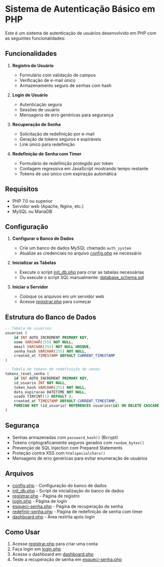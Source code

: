 # Sistema de Autenticação Básico em PHP

Este é um sistema de autenticação de usuários desenvolvido em PHP com as seguintes funcionalidades:

## Funcionalidades

1. **Registro de Usuário**
   - Formulário com validação de campos
   - Verificação de e-mail único
   - Armazenamento seguro de senhas com hash

2. **Login de Usuário**
   - Autenticação segura
   - Sessões de usuário
   - Mensagens de erro genéricas para segurança

3. **Recuperação de Senha**
   - Solicitação de redefinição por e-mail
   - Geração de tokens seguros e expiráveis
   - Link único para redefinição

4. **Redefinição de Senha com Timer**
   - Formulário de redefinição protegido por token
   - Contagem regressiva em JavaScript mostrando tempo restante
   - Tokens de uso único com expiração automática

## Requisitos

- PHP 7.0 ou superior
- Servidor web (Apache, Nginx, etc.)
- MySQL ou MariaDB

## Configuração

1. **Configurar o Banco de Dados**
   - Crie um banco de dados MySQL chamado `auth_system`
   - Atualize as credenciais no arquivo [config.php](file:///c%3A/Users/ffeli/Downloads/php_facul/config.php) se necessário

2. **Inicializar as Tabelas**
   - Execute o script [init_db.php](file:///c%3A/Users/ffeli/Downloads/php_facul/init_db.php) para criar as tabelas necessárias
   - Ou execute o script SQL manualmente: [database_schema.sql](file:///c%3A/Users/ffeli/Downloads/php_facul/database_schema.sql)

3. **Iniciar o Servidor**
   - Coloque os arquivos em um servidor web
   - Acesse [registrar.php](file:///c%3A/Users/ffeli/Downloads/php_facul/registrar.php) para começar

## Estrutura do Banco de Dados

```sql
-- Tabela de usuários
usuarios (
    id INT AUTO_INCREMENT PRIMARY KEY,
    nome VARCHAR(255) NOT NULL,
    email VARCHAR(255) NOT NULL UNIQUE,
    senha_hash VARCHAR(255) NOT NULL,
    created_at TIMESTAMP DEFAULT CURRENT_TIMESTAMP
)

-- Tabela de tokens de redefinição de senha
tokens_reset_senha (
    id INT AUTO_INCREMENT PRIMARY KEY,
    id_usuario INT NOT NULL,
    token_hash VARCHAR(255) NOT NULL,
    data_expiracao DATETIME NOT NULL,
    usado TINYINT(1) DEFAULT 0,
    created_at TIMESTAMP DEFAULT CURRENT_TIMESTAMP,
    FOREIGN KEY (id_usuario) REFERENCES usuarios(id) ON DELETE CASCADE
)
```

## Segurança

- Senhas armazenadas com `password_hash()` (Bcrypt)
- Tokens criptograficamente seguros gerados com `random_bytes()`
- Prevenção de SQL Injection com Prepared Statements
- Proteção contra XSS com `htmlspecialchars()`
- Mensagens de erro genéricas para evitar enumeração de usuários

## Arquivos

- [config.php](file:///c%3A/Users/ffeli/Downloads/php_facul/config.php) - Configuração do banco de dados
- [init_db.php](file:///c%3A/Users/ffeli/Downloads/php_facul/init_db.php) - Script de inicialização do banco de dados
- [registrar.php](file:///c%3A/Users/ffeli/Downloads/php_facul/registrar.php) - Página de registro
- [login.php](file:///c%3A/Users/ffeli/Downloads/php_facul/login.php) - Página de login
- [esqueci-senha.php](file:///c%3A/Users/ffeli/Downloads/php_facul/esqueci-senha.php) - Página de recuperação de senha
- [redefinir-senha.php](file:///c%3A/Users/ffeli/Downloads/php_facul/redefinir-senha.php) - Página de redefinição de senha com timer
- [dashboard.php](file:///c%3A/Users/ffeli/Downloads/php_facul/dashboard.php) - Área restrita após login

## Como Usar

1. Acesse [registrar.php](file:///c%3A/Users/ffeli/Downloads/php_facul/registrar.php) para criar uma conta
2. Faça login em [login.php](file:///c%3A/Users/ffeli/Downloads/php_facul/login.php)
3. Acesse o dashboard em [dashboard.php](file:///c%3A/Users/ffeli/Downloads/php_facul/dashboard.php)
4. Teste a recuperação de senha em [esqueci-senha.php](file:///c%3A/Users/ffeli/Downloads/php_facul/esqueci-senha.php)